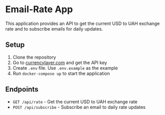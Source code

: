 
# Email-Rate App

This application provides an API to get the current USD to UAH exchange rate and to subscribe emails for daily updates.

## Setup

1. Clone the repository
2. Go to [currencylayer.com](https://currencylayer.com/) and get the API key
3. Create `.env` file. Use `.env.example` as the example
4. Run `docker-compose up` to start the application

## Endpoints

- `GET /api/rate` - Get the current USD to UAH exchange rate
- `POST /api/subscribe` - Subscribe an email to daily rate updates


